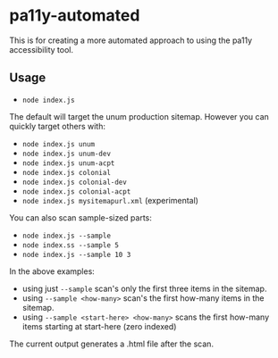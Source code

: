 # pa11y-automated
This is for creating a more automated approach to using the pa11y accessibility tool.

## Usage

* `node index.js`

The default will target the unum production sitemap.  However you can quickly target others with:

* `node index.js unum`
* `node index.js unum-dev`
* `node index.js unum-acpt`
* `node index.js colonial`
* `node index.js colonial-dev`
* `node index.js colonial-acpt`
* `node index.js mysitemapurl.xml` (experimental)

You can also scan sample-sized parts:

* `node index.js --sample`
* `node index.ss --sample 5`
* `node index.js --sample 10 3`

In the above examples: 

* using just `--sample` scan's only the first three items in the sitemap.
* using `--sample <how-many>` scan's the first how-many items in the sitemap.
* using `--sample <start-here> <how-many>` scans the first how-many items starting at start-here (zero indexed)

The current output generates a .html file after the scan.
